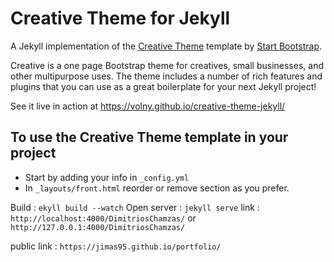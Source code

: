 # Creative Theme for Jekyll

A Jekyll implementation of the [Creative Theme](http://startbootstrap.com/template-overviews/creative/) template by [Start Bootstrap](http://startbootstrap.com).

Creative is a one page Bootstrap theme for creatives, small businesses, and other multipurpose uses.
The theme includes a number of rich features and plugins that you can use as a great boilerplate for your next Jekyll project! 

See it live in action at <https://volny.github.io/creative-theme-jekyll/>

## To use the Creative Theme template in your project

- Start by adding your info in `_config.yml`
- In `_layouts/front.html` reorder or remove section as you prefer.


Build : `ekyll build --watch`
Open server : `jekyll serve`
link : `http://localhost:4000/DimitriosChamzas/` or `http://127.0.0.1:4000/DimitriosChamzas/`

public link : `https://jimas95.github.io/portfolio/`

